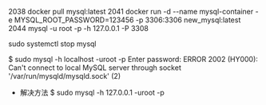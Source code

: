  2038  docker pull mysql:latest
 2041  docker run -d --name mysql-container -e MYSQL_ROOT_PASSWORD=123456 -p 3306:3306 new_mysql:latest
 2044  mysql -u root -p -h 127.0.0.1 -P 3308

 sudo systemctl stop mysql

$ sudo mysql -h localhost -uroot -p
Enter password: 
ERROR 2002 (HY000): Can't connect to local MySQL server through socket '/var/run/mysqld/mysqld.sock' (2)
- 解决方法
$ sudo mysql -h 127.0.0.1 -uroot -p
